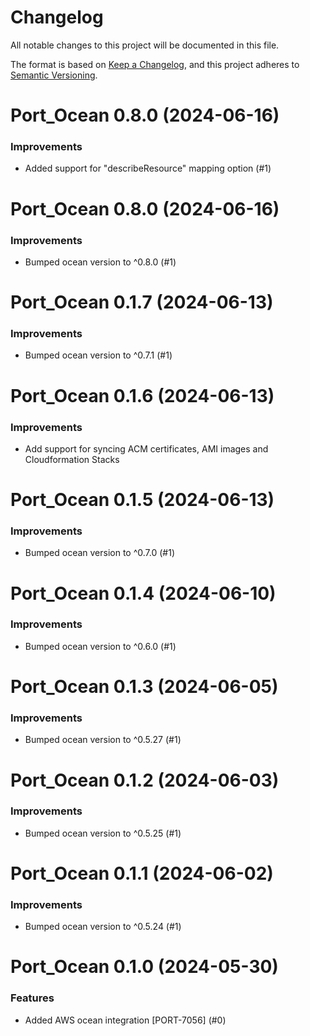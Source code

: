 # Changelog

All notable changes to this project will be documented in this file.

The format is based on [Keep a Changelog](https://keepachangelog.com/en/1.0.0/),
and this project adheres to [Semantic Versioning](https://semver.org/spec/v2.0.0.html).

<!-- towncrier release notes start -->

# Port_Ocean 0.8.0 (2024-06-16)

### Improvements

- Added support for "describeResource" mapping option (#1)

# Port_Ocean 0.8.0 (2024-06-16)

### Improvements

- Bumped ocean version to ^0.8.0 (#1)

# Port_Ocean 0.1.7 (2024-06-13)

### Improvements

- Bumped ocean version to ^0.7.1 (#1)

# Port_Ocean 0.1.6 (2024-06-13)

### Improvements

- Add support for syncing ACM certificates, AMI images and Cloudformation Stacks

# Port_Ocean 0.1.5 (2024-06-13)

### Improvements

- Bumped ocean version to ^0.7.0 (#1)

# Port_Ocean 0.1.4 (2024-06-10)

### Improvements

- Bumped ocean version to ^0.6.0 (#1)

# Port_Ocean 0.1.3 (2024-06-05)

### Improvements

- Bumped ocean version to ^0.5.27 (#1)

# Port_Ocean 0.1.2 (2024-06-03)

### Improvements

- Bumped ocean version to ^0.5.25 (#1)

# Port_Ocean 0.1.1 (2024-06-02)

### Improvements

- Bumped ocean version to ^0.5.24 (#1)

# Port_Ocean 0.1.0 (2024-05-30)

### Features

- Added AWS ocean integration [PORT-7056] (#0)
